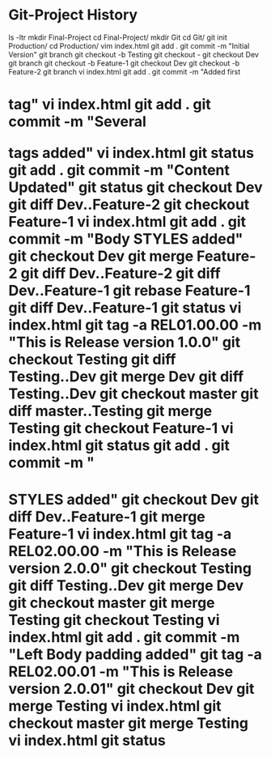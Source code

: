 # Git-Project History

ls -ltr
mkdir Final-Project
cd Final-Project/
mkdir Git
cd Git/
git init Production/
cd Production/
vim index.html
git add .
git commit -m "Initial Version"
git branch
git checkout -b Testing
git checkout -
git checkout Dev
git branch
git checkout -b Feature-1
git checkout Dev
git checkout -b Feature-2
git branch
vi index.html
git add .
git commit -m "Added first <H1> tag"
vi index.html
git add .
git commit -m "Several <P> tags added"
vi index.html
git status
git add .
git commit -m "Content Updated"
git status
git checkout Dev
git diff Dev..Feature-2
git checkout Feature-1
vi index.html
git add .
git commit -m "Body STYLES added"
git checkout Dev
git merge Feature-2
git diff Dev..Feature-2
git diff Dev..Feature-1
git rebase Feature-1
git diff Dev..Feature-1
git status
vi index.html
git tag -a REL01.00.00 -m "This is Release version 1.0.0"
git checkout Testing
git diff Testing..Dev
git merge Dev
git diff Testing..Dev
git checkout master
git diff master..Testing
git merge Testing
git checkout Feature-1
vi index.html
git status
git add .
git commit -m "<H1> STYLES added"
git checkout Dev
git diff Dev..Feature-1
git merge Feature-1
vi index.html
git tag -a REL02.00.00 -m "This is Release version 2.0.0"
git checkout Testing
git diff Testing..Dev
git merge Dev
git checkout master
git merge Testing
git checkout Testing
vi index.html
git add .
git commit -m "Left Body padding added"
git tag -a REL02.00.01 -m "This is Release version 2.0.01"
git checkout Dev
git merge Testing
vi index.html
git checkout master
git merge Testing
vi index.html
git status

